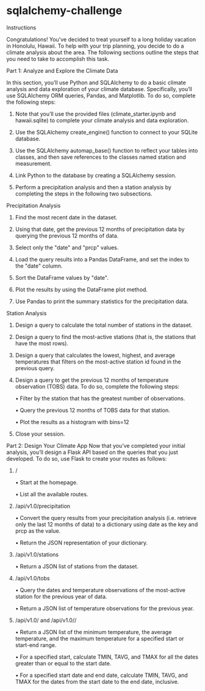 # sqlalchemy-challenge

Instructions

Congratulations! You've decided to treat yourself to a long holiday vacation in Honolulu, Hawaii. To help with your trip planning, you decide to do a climate analysis about the area. The following sections outline the steps that you need to take to accomplish this task.


Part 1: Analyze and Explore the Climate Data

In this section, you’ll use Python and SQLAlchemy to do a basic climate analysis and data exploration of your climate database. Specifically, you’ll use SQLAlchemy ORM queries, Pandas, and Matplotlib. To do so, complete the following steps:

1.	Note that you’ll use the provided files (climate_starter.ipynb and hawaii.sqlite) to complete your climate analysis and data exploration.

2.	Use the SQLAlchemy create_engine() function to connect to your SQLite database.


3.	Use the SQLAlchemy automap_base() function to reflect your tables into classes, and then save references to the classes named station and measurement.

4.	Link Python to the database by creating a SQLAlchemy session.


5.	Perform a precipitation analysis and then a station analysis by completing the steps in the following two subsections.

Precipitation Analysis

1.	Find the most recent date in the dataset.

2.	Using that date, get the previous 12 months of precipitation data by querying the previous 12 months of data.

3.	Select only the "date" and "prcp" values.

4.	Load the query results into a Pandas DataFrame, and set the index to the "date" column.

5.	Sort the DataFrame values by "date".

6.	Plot the results by using the DataFrame plot method.

7.	Use Pandas to print the summary statistics for the precipitation data.


Station Analysis

1.	Design a query to calculate the total number of stations in the dataset.

2.	Design a query to find the most-active stations (that is, the stations that have the most rows). 

3.	Design a query that calculates the lowest, highest, and average temperatures that filters on the most-active station id found in the previous query.

4.	Design a query to get the previous 12 months of temperature observation (TOBS) data. To do so, complete the following steps:

    •	Filter by the station that has the greatest number of observations.

    •	Query the previous 12 months of TOBS data for that station.

    •	Plot the results as a histogram with bins=12


5.	Close your session.


Part 2: Design Your Climate App
Now that you’ve completed your initial analysis, you’ll design a Flask API based on the queries that you just developed. To do so, use Flask to create your routes as follows:

1.	/
    
    •	Start at the homepage.
    
    •	List all the available routes.


2.	/api/v1.0/precipitation

    •	Convert the query results from your precipitation analysis (i.e. retrieve only the last 12 months of data) to a dictionary using date as the key and prcp as the value.

    •	Return the JSON representation of your dictionary.


3.	/api/v1.0/stations

    •	Return a JSON list of stations from the dataset.

4.	/api/v1.0/tobs

    •	Query the dates and temperature observations of the most-active station for the previous year of data.
    
    •	Return a JSON list of temperature observations for the previous year.

5.	/api/v1.0/<start> and /api/v1.0/<start>/<end>

    •	Return a JSON list of the minimum temperature, the average temperature, and the maximum temperature for a specified start or start-end range.

    •	For a specified start, calculate TMIN, TAVG, and TMAX for all the dates greater than or equal to the start date.

    •	For a specified start date and end date, calculate TMIN, TAVG, and TMAX for the dates from the start date to the end date, inclusive.
